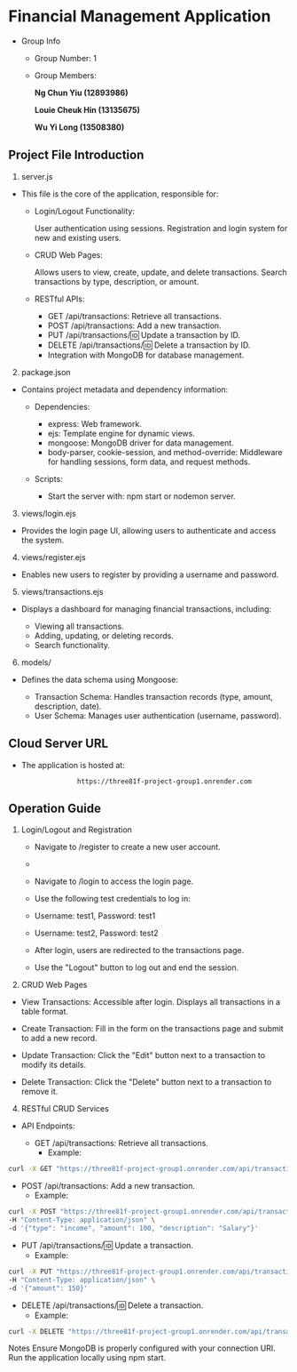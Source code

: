 # Financial Management Application
   * Group Info
     * Group Number: 1
     * Group Members:
       
       **Ng Chun Yiu (12893986)**
       
       **Louie Cheuk Hin (13135675)**
       
       **Wu Yi Long (13508380)**

       
## Project File Introduction
1. server.js
* This file is the core of the application, responsible for:

  * Login/Logout Functionality:
    
    User authentication using sessions.
    Registration and login system for new and existing users.

  * CRUD Web Pages:
    
    Allows users to view, create, update, and delete transactions.
    Search transactions by type, description, or amount.

  * RESTful APIs:
    
    - GET /api/transactions: Retrieve all transactions.
    - POST /api/transactions: Add a new transaction.
    - PUT /api/transactions/:id: Update a transaction by ID.
    - DELETE /api/transactions/:id: Delete a transaction by ID.
    - Integration with MongoDB for database management.

2. package.json
     
  * Contains project metadata and dependency information:

    * Dependencies:
    
      - express: Web framework.
      - ejs: Template engine for dynamic views.
      - mongoose: MongoDB driver for data management.
      - body-parser, cookie-session, and method-override: Middleware for handling sessions, form data, and request methods.

    * Scripts:
      - Start the server with: npm start or nodemon server.

3. views/login.ejs
     
  * Provides the login page UI, allowing users to authenticate and access the system.


4. views/register.ejs

  * Enables new users to register by providing a username and password.


5. views/transactions.ejs 

  * Displays a dashboard for managing financial transactions, including:

      - Viewing all transactions.
      - Adding, updating, or deleting records.
      - Search functionality.
    
6. models/
     
  * Defines the data schema using Mongoose:

    - Transaction Schema: Handles transaction records (type, amount, description, date).
    - User Schema: Manages user authentication (username, password).

## Cloud Server URL
* The application is hosted at:
  
                    https://three81f-project-group1.onrender.com
  
## Operation Guide

1. Login/Logout and Registration
   
    - Navigate to /register to create a new user account.
    - 
    - Navigate to /login to access the login page.
      
    - Use the following test credentials to log in:
    - Username: test1, Password: test1
    - Username: test2, Password: test2
      
    - After login, users are redirected to the transactions page.
      
    - Use the "Logout" button to log out and end the session.

3. CRUD Web Pages
   
  - View Transactions: Accessible after login. Displays all transactions in a table format.
    
  - Create Transaction: Fill in the form on the transactions page and submit to add a new record.
    
  - Update Transaction: Click the "Edit" button next to a transaction to modify its details.
    
  - Delete Transaction: Click the "Delete" button next to a transaction to remove it.

4. RESTful CRUD Services
   
* API Endpoints:

  * GET /api/transactions: Retrieve all transactions.
    * Example:
~~~sh
curl -X GET "https://three81f-project-group1.onrender.com/api/transactions"
~~~

  * POST /api/transactions: Add a new transaction.
    * Example:
~~~sh
curl -X POST "https://three81f-project-group1.onrender.com/api/transactions" \
-H "Content-Type: application/json" \
-d '{"type": "income", "amount": 100, "description": "Salary"}'
~~~

  * PUT /api/transactions/:id: Update a transaction.
    *  Example:
~~~sh
curl -X PUT "https://three81f-project-group1.onrender.com/api/transactions/123" \
-H "Content-Type: application/json" \
-d '{"amount": 150}'
~~~

  * DELETE /api/transactions/:id: Delete a transaction.
    * Example:
~~~sh
curl -X DELETE "https://three81f-project-group1.onrender.com/api/transactions/123"
~~~

  Notes
  Ensure MongoDB is properly configured with your connection URI.
Run the application locally using npm start.

